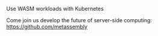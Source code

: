 Use WASM workloads with Kubernetes

Come join us develop the future of server-side computing: https://github.com/metassembly
